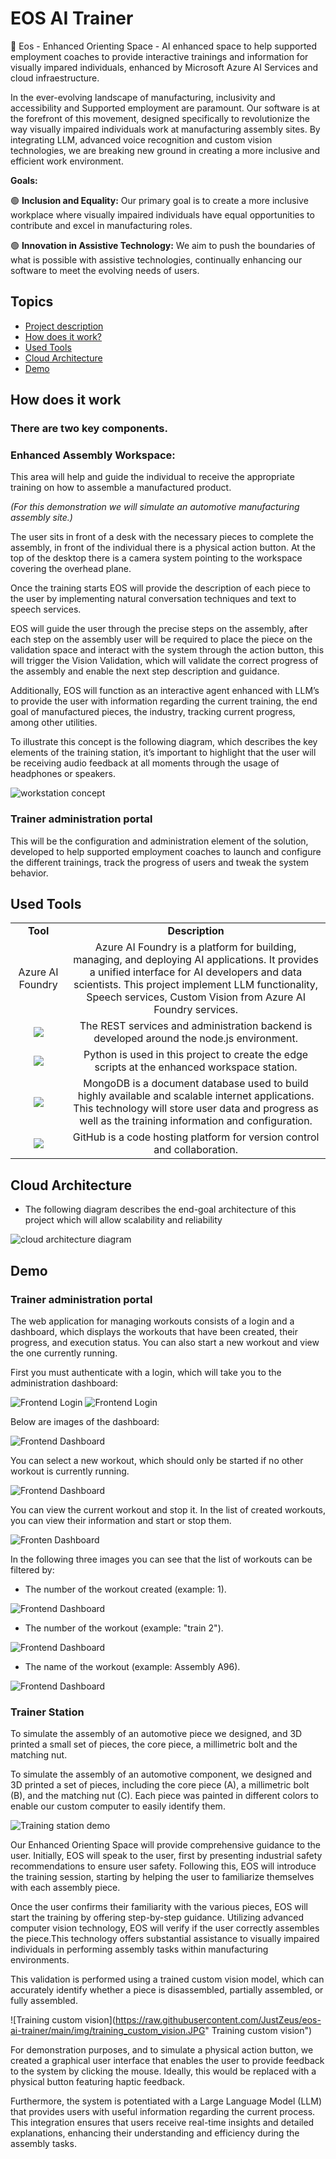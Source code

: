 # EOS AI Trainer 
🤖 Eos - Enhanced Orienting Space - AI enhanced space to help supported employment coaches to provide interactive trainings and information for visually impared individuals, enhanced by Microsoft Azure AI Services and cloud infraestructure.

In the ever-evolving landscape of manufacturing, inclusivity and accessibility and Supported employment are paramount. Our software is at the forefront of this movement, designed specifically to revolutionize the way visually impaired individuals work at manufacturing assembly sites. By integrating LLM, advanced voice recognition and custom vision technologies, we are breaking new ground in creating a more inclusive and efficient work environment.

**Goals:**

🟢 **Inclusion and Equality:** Our primary goal is to create a more inclusive workplace where visually impaired individuals have equal opportunities to contribute and excel in manufacturing roles.

🟢 **Innovation in Assistive Technology:** We aim to push the boundaries of what is possible with assistive technologies, continually enhancing our software to meet the evolving needs of users.

## Topics

- [Project description](#eos-ai-trainer)
- [How does it work?](#how-does-it-work)
- [Used Tools](#used-tools)
- [Cloud Architecture](#cloud-architecture)
- [Demo](#demo)


## How does it work

### There are two key components. 

### Enhanced Assembly Workspace: 
This area will help and guide the individual to receive the appropriate training on how to assemble a manufactured product.  

*(For this demonstration we will simulate an automotive manufacturing assembly site.)*

The user sits in front of a desk with the necessary pieces to complete the assembly, in front of the individual there is a physical action button. At the top of the desktop there is a camera system pointing to the workspace covering the overhead plane. 

Once the training starts EOS will provide the description of each piece to the user by implementing natural conversation techniques and text to speech services. 

EOS will guide the user through the precise steps on the assembly, after each step on the assembly user will be required to place the piece on the validation space and interact with the system through the action button, this will trigger the Vision Validation, which will validate the correct progress of the assembly and enable the next step description and guidance.  

Additionally, EOS will function as an interactive agent enhanced with LLM’s to provide the user with information regarding the current training, the end goal of manufactured pieces, the industry, tracking current progress, among other utilities. 

To illustrate this concept is the following diagram, which describes the key elements of the training station, it’s important to highlight that the user will be receiving audio feedback at all moments through the usage of headphones or speakers. 

![workstation concept](https://raw.githubusercontent.com/JustZeus/eos-ai-trainer/main/img/eos_workstation_concept.JPG "Workstation Concept")

### Trainer administration portal 

This will be the configuration and administration element of the solution, developed to help supported employment coaches to launch and configure the different trainings, track the progress of users and tweak the system behavior.  

## Used Tools

<table style="text-align:center">
    <tr>
        <td><b>Tool</b></td>
        <td><b>Description</b></td>
    </tr>
    <tr>
        <td>
            Azure AI Foundry
        </td>
        <td>
            Azure AI Foundry is a platform for building, managing, and deploying AI applications. It provides a unified interface for AI developers and data scientists. This project implement LLM functionality, Speech services, Custom Vision from Azure AI Foundry services. 
        </td>
    </tr>
    <tr>
        <td>
           <img src="https://img.shields.io/badge/Node.js-339933?style=for-the-badge&logo=nodedotjs&logoColor=white"> 
        </td>
        <td>
            The REST services and administration backend is developed around the node.js environment. 
        </td>
    </tr>
     </tr>
       <tr>
        <td>
            <img src="https://img.shields.io/badge/python-3670A0?style=for-the-badge&logo=python&logoColor=ffdd54">
        </td>
        <td>
            Python is used in this project to create the edge scripts at the enhanced workspace station. 
        </td>
    </tr>
    <tr>
        <td>
            <img src="https://img.shields.io/badge/MongoDB-4EA94B?style=for-the-badge&logo=mongodb&logoColor=white">
        </td>
        <td>
            MongoDB is a document database used to build highly available and scalable internet applications. This technology will store user data and progress as well as the training information and configuration.
        </td>
    <tr>
        <td>
            <img src="https://img.shields.io/badge/GitHub-100000?style=for-the-badge&logo=github&logoColor=white">
        </td>
        <td>
            GitHub is a code hosting platform for version control and collaboration.
        </td>
    </tr>
</table>

## Cloud Architecture
- The following diagram describes the end-goal architecture of this project which will allow scalability and reliability

![cloud architecture diagram](https://raw.githubusercontent.com/JustZeus/eos-ai-trainer/main/img/EOS_Azure_Arch.png "Cloud Architecture")


## Demo

### Trainer administration portal

The web application for managing workouts consists of a login and a dashboard, which displays the workouts that have been created, their progress, and execution status. You can also start a new workout and view the one currently running.

First you must authenticate with a login, which will take you to the administration dashboard:

![Frontend Login](https://raw.githubusercontent.com/JustZeus/eos-ai-trainer/main/img/1-login.png "Frontend")
![Frontend Login](https://raw.githubusercontent.com/JustZeus/eos-ai-trainer/main/img/2-login.png "Frontend")

Below are images of the dashboard:

![Frontend Dashboard](https://raw.githubusercontent.com/JustZeus/eos-ai-trainer/main/img/3-dashboard.png "Frontend")

You can select a new workout, which should only be started if no other workout is currently running.

![Frontend Dashboard](https://raw.githubusercontent.com/JustZeus/eos-ai-trainer/main/img/4-dashboard.png "Frontend")

You can view the current workout and stop it. In the list of created workouts, you can view their information and start or stop them.

![Fronten Dashboard](https://raw.githubusercontent.com/JustZeus/eos-ai-trainer/main/img/5-dashboard.png "Frontend")

In the following three images you can see that the list of workouts can be filtered by: 
- The number of the workout created (example: 1).

![Frontend Dashboard](https://raw.githubusercontent.com/JustZeus/eos-ai-trainer/main/img/6-dashboard.png "Frontend")

- The number of the workout (example: "train 2").

![Frontend Dashboard](https://raw.githubusercontent.com/JustZeus/eos-ai-trainer/main/img/7-dashboard.png "Frontend")

- The name of the workout (example: Assembly A96).

![Frontend Dashboard](https://raw.githubusercontent.com/JustZeus/eos-ai-trainer/main/img/8-dashboard.png "Frontend")

### Trainer Station
To simulate the assembly of an automotive piece we designed, and 3D printed a small set of pieces, the core piece, a millimetric bolt and the matching nut. 

To simulate the assembly of an automotive component, we designed and 3D printed a set of pieces, including the core piece (A), a millimetric bolt (B), and the matching nut (C). Each piece was painted in different colors to enable our custom computer to easily identify them. 

![Training station demo](https://raw.githubusercontent.com/JustZeus/eos-ai-trainer/main/img/eos_workstation_concept_2.JPG "Training station demo")

Our Enhanced Orienting Space will provide comprehensive guidance to the user. Initially, EOS will speak to the user, first by presenting industrial safety recommendations to ensure user safety. Following this, EOS will introduce the training session, starting by helping the user to familiarize themselves with each assembly piece. 

Once the user confirms their familiarity with the various pieces, EOS will start the training by offering step-by-step guidance. Utilizing advanced computer vision technology, EOS will verify if the user correctly assembles the piece.This technology offers substantial assistance to visually impaired individuals in performing assembly tasks within manufacturing environments. 

This validation is performed using a trained custom vision model, which can accurately identify whether a piece is disassembled, partially assembled, or fully assembled.

![Training custom vision](https://raw.githubusercontent.com/JustZeus/eos-ai-trainer/main/img/training_custom_vision.JPG" Training custom vision")

For demonstration purposes, and to simulate a physical action button, we created a graphical user interface that enables the user to provide feedback to the system by clicking the mouse. Ideally, this would be replaced with a physical button featuring haptic feedback. 

Furthermore, the system is potentiated with a Large Language Model (LLM) that provides users with useful information regarding the current process. This integration ensures that users receive real-time insights and detailed explanations, enhancing their understanding and efficiency during the assembly tasks. 